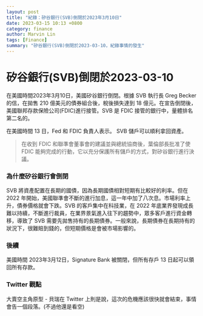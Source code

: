 ```yaml
---
layout: post
title: "紀錄：矽谷銀行(SVB)倒閉於2023年3月10日"
date: 2023-03-15 10:13 +0800
category: finance
author: Marvin Lin
tags: [Finance]
summary: "矽谷銀行(SVB)倒閉於2023-03-10，紀錄事情的發生"
---
```


# 矽谷銀行(SVB)倒閉於2023-03-10

在美國時間2023年3月10日，美國矽谷銀行倒閉。根據 SVB 執行長 Greg Becker 的信，在拋售 210 億美元的債券組合後，稅後損失達到 18 億元。在宣告倒閉後，美國聯邦存款保險公司(FDIC)進行接管。SVB 是 FDIC 接管的銀行中，量體排名第二名的。

在美國時間 13 日，Fed 和 FDIC 負責人表示。 SVB 儲戶可以順利拿回資產。

>在收到 FDIC 和聯準會董事會的建議並與總統協商後，葉倫部長批准了使 FDIC 能夠完成的行動，它以充分保護所有儲戶的方式，對矽谷銀行進行決議。

### 為什麼矽谷銀行會倒閉

SVB 將資產配置在長期的國債，因為長期國債相對短期有比較好的利率。但在 2022 年開始，美國聯準會不斷的進行加息，這一年中加了八次息。市場利率上升，債券價格就會下跌。SVB 的客戶集中在科技業，在 2022 年底業界發現成長難以持續，不斷進行裁員，在業界景氣進入往下的趨勢中，眾多客戶進行資金轉移，導致了 SVB 需要先拋售持有的長期債券。一般來說，長期債券在長期持有的狀況下，很難賠到錢的，但短期價格是會被市場影響的。

### 後續

美國時間 2023年3月12日，Signature Bank 被關閉，但所有存戶 13 日起可以領回所有存款。

### Twitter 觀點

大賣空主角原型 - 貝瑞在 Twitter 上則是說，這次的危機應該很快就會結束，事情會告一個段落。(不過他還是看空)